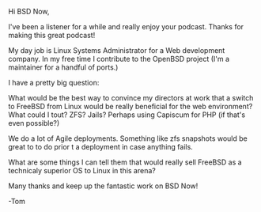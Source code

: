 Hi BSD Now,

  I've been a listener for a while and really enjoy your podcast.
Thanks for making this great podcast!

My day job is Linux Systems Administrator for a Web development 
company. In my free time I contribute to the OpenBSD project
(I'm a maintainer for a handful of ports.)

I have a pretty big question:

What would be the best way to convince my directors at work that a
switch to FreeBSD from Linux would be really beneficial for
the web environment? What could I tout? ZFS? Jails? Perhaps
using Capiscum for PHP (if that's even possible?)

We do a lot of Agile deployments. Something like zfs snapshots
would be great to to do prior t a deployment in case anything fails.

What are some things I can tell them that would really sell FreeBSD
as a technicaly superior OS to Linux in this arena?

Many thanks and keep up the fantastic work on BSD Now!

-Tom
